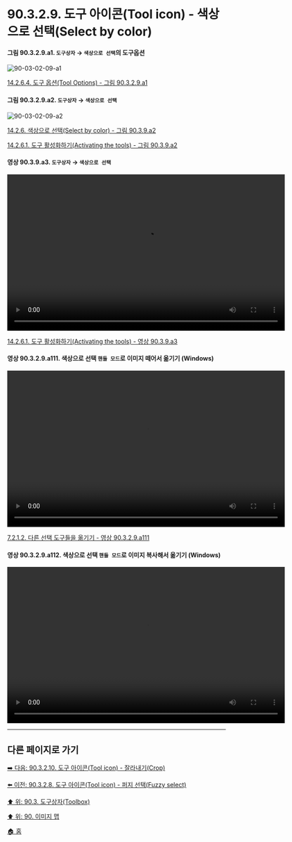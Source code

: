 # 90.3.2.9. 도구 아이콘(Tool icon) - 색상으로 선택(Select by color)

<a id="90-03-02-09-a1"></a>

#### 그림 90.3.2.9.a1. `도구상자` → `색상으로 선택`의 도구옵션
![90-03-02-09-a1](https://github.com/wonder13662/gimp/assets/15767104/eedf4c08-3efd-45e8-8d08-a894bb22c301)

[14.2.6.4. 도구 옵션(Tool Options) - 그림 90.3.2.9.a1](./14-02-06-04-tool_options.md#90-03-02-09-a1)

<a id="90-03-02-09-a2"></a>

#### 그림 90.3.2.9.a2. `도구상자` → `색상으로 선택`
![90-03-02-09-a2](https://github.com/wonder13662/gimp/assets/15767104/9e8e22db-18f5-4690-ac6f-b49d1975a32e)

[14.2.6. 색상으로 선택(Select by color) - 그림 90.3.9.a2](./14-02-06-00-select-by-color.md#90-03-02-09-a2)

[14.2.6.1. 도구 활성화하기(Activating the tools) - 그림 90.3.9.a2](./14-02-06-01-activating_the_tool.md#90-03-02-09-a2)

<a id="90-03-02-09-a3"></a>

#### 영상 90.3.9.a3. `도구상자` → `색상으로 선택`
<video controls="controls" width="640" height="360" src="https://github.com/wonder13662/gimp/assets/15767104/97b3f37d-f83a-4c3c-a193-f70cdd8f3ee1"></video>

[14.2.6.1. 도구 활성화하기(Activating the tools) - 영상 90.3.9.a3](./14-02-06-01-activating_the_tool.md#90-03-02-09-a3)

<a id="90-03-02-09-a111"></a>

#### 영상 90.3.2.9.a111. 색상으로 선택 `핸들 모드`로 이미지 떼어서 옮기기 (Windows)
<video controls="controls" width="640" height="360" src="https://github.com/wonder13662/gimp/assets/15767104/367cdb31-2dc2-4f6f-bb89-ccfc1d7d9501"></video>

[7.2.1.2. 다른 선택 도구들을 옮기기 - 영상 90.3.2.9.a111](./07-02-01-02-moving_using_other_selection_tools.md#90-03-02-09-a111)

#### 영상 90.3.2.9.a112. 색상으로 선택 `핸들 모드`로 이미지 복사해서 옮기기 (Windows)
<video controls="controls" width="640" height="360" src="https://github.com/wonder13662/gimp/assets/15767104/a016247a-7fc7-47c4-bcdb-c96356ef9407"></video>

***

## 다른 페이지로 가기

[➡️ 다음: 90.3.2.10. 도구 아이콘(Tool icon) - 잘라내기(Crop)](./90-03-02-10-crop.md)

[⬅️ 이전: 90.3.2.8. 도구 아이콘(Tool icon) - 퍼지 선택(Fuzzy select)](./90-03-02-08-fuzzy_select.md)

[⬆️ 위: 90.3. 도구상자(Toolbox)](./90-03-00-toolbox.md)

[⬆️ 위: 90. 이미지 맵](./90-00-image-map.md)

[🏠 홈](./00-home.md)
